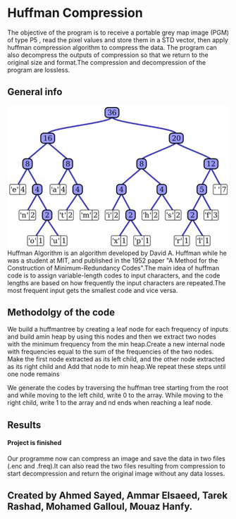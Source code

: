 # Huffman Compression 
The objective of the program is to receive a portable grey map image (PGM) of type P5 , read the pixel values and store them in a STD vector, then apply huffman compression algorithm to compress the data. The program can also decompress the outputs of compression so that we return to the original size and format.The compression and decompression of the program are lossless.

## General info
![huffman](Huffman_tree_2.svg.png)
Huffman Algorithm is an algorithm developed by David A. Huffman while he was a student at MIT, and published in the 1952 paper "A Method for the Construction of Minimum-Redundancy Codes".The main idea of huffman code is to assign variable-length codes to input characters, and the code lengths are based on how frequently the input characters are repeated.The most frequent input gets the smallest code and vice versa.


## Methodolgy of the code

We build a huffmantree by creating a leaf node for each frequency of inputs and build amin heap by using this nodes and then we extract two nodes with the minimum frequency from the min heap.Create a new internal node with frequencies equal to the sum of the frequencies of the two nodes. Make the first node extracted as its left child, and the other node extracted as its right child and Add that node to min heap.We repeat these steps until one node remains

We generate the codes by traversing the huffman tree starting from the root and while moving to the left child, write 0 to the array. While moving to the right child, write 1 to the array and nd ends when reaching a leaf node.



## Results
#### Project is finished
Our programme now can compress an image and save the data in two files (.enc and .freq).It can also read the two files resulting from compression to start decompression and return the original image without any data losses.



## Created by Ahmed Sayed, Ammar Elsaeed, Tarek Rashad, Mohamed Galloul, Mouaz Hanfy.
